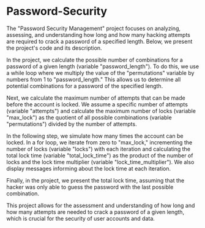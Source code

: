 # Password-Security
The "Password Security Management" project focuses on analyzing, assessing, and understanding how long and how many hacking attempts are required to crack a password of a specified length. Below, we present the project's code and its description.

In the project, we calculate the possible number of combinations for a password of a given length (variable "password_length"). To do this, we use a while loop where we multiply the value of the "permutations" variable by numbers from 1 to "password_length." This allows us to determine all potential combinations for a password of the specified length.

Next, we calculate the maximum number of attempts that can be made before the account is locked. We assume a specific number of attempts (variable "attempts") and calculate the maximum number of locks (variable "max_lock") as the quotient of all possible combinations (variable "permutations") divided by the number of attempts.

In the following step, we simulate how many times the account can be locked. In a for loop, we iterate from zero to "max_lock," incrementing the number of locks (variable "locks") with each iteration and calculating the total lock time (variable "total_lock_time") as the product of the number of locks and the lock time multiplier (variable "lock_time_multiplier"). We also display messages informing about the lock time at each iteration.

Finally, in the project, we present the total lock time, assuming that the hacker was only able to guess the password with the last possible combination.

This project allows for the assessment and understanding of how long and how many attempts are needed to crack a password of a given length, which is crucial for the security of user accounts and data.
